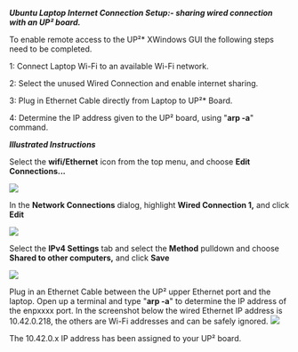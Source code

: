 
***Ubuntu Laptop Internet Connection Setup:- sharing wired connection with
an UP² board.***

To enable remote access to the UP²* XWindows GUI the following steps need
to be completed.

1: Connect Laptop Wi-Fi to an available Wi-Fi network.

2: Select the unused Wired Connection and enable internet sharing.

3: Plug in Ethernet Cable directly from Laptop to UP²* Board.

4: Determine the IP address given to the UP² board, using "**arp -a**"
command.



***Illustrated Instructions***

Select the **wifi/Ethernet** icon from the top menu, and choose **Edit
Connections...**

![](https://github.com/intel-iot-devkit/smart-video-workshop/blob/master/images/edit_connections1.png)

In the **Network Connections** dialog, highlight **Wired Connection 1,**
and click **Edit**

![](https://github.com/intel-iot-devkit/smart-video-workshop/blob/master/images/wired_connection1.png)

Select the **IPv4 Settings** tab and select the **Method** pulldown and
choose **Shared to other computers,** and click **Save**

![](https://github.com/intel-iot-devkit/smart-video-workshop/blob/master/images/network_connections.png)

Plug in an Ethernet Cable between the UP² upper Ethernet port and the
laptop. Open up a terminal and type "**arp -a**" to determine the IP
address of the enpxxxx port. In the screenshot below the wired Ethernet
IP address is 10.42.0.218, the others are Wi-Fi addresses and can be
safely ignored.
![](https://github.com/intel-iot-devkit/smart-video-workshop/blob/master/images/arp1.png)

The 10.42.0.x IP address has been assigned to your UP² board.
